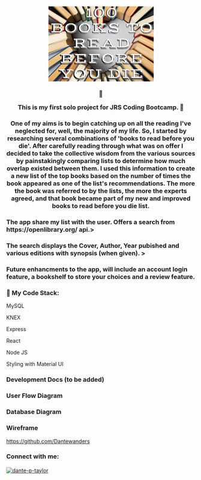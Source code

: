 
<h1 align="center">
<img align="center" 
     src= "/src/images/100 books logo.png" height="200px" align="center">  </h1>
<h3 align="center">👋
 
 This is my first solo project for JRS Coding Bootcamp. 👋</h3>
<h3 align="center">
One of my aims is to begin catching up on all the reading I've
              neglected for, well, the majority of my life. So, I started by
              researching several combinations of 'books to read before you
              die'. After carefully reading through what was on offer I decided
              to take the collective wisdom from the various sources by
              painstakingly comparing lists to determine how much overlap
              existed between them. I used this information to create a new list
              of the top books based on the number of times the book appeared as
              one of the list's recommendations. The more the book was referred
              to by the lists, the more the experts agreed, and that book became
              part of my new and improved books to read before you die list.</h3>
<h3 align='left'>
 The app share my list with the user. Offers a search from https://openlibrary.org/ api.> 
 <h3 align='left'> 
 The search displays the Cover, Author, Year pubished and various editions with synopsis (when given). >
 <h3 align='left'>
 Future enhancments to the app, will include an account login feature, a bookshelf to store your choices and a review feature.
 
<h3 align="left">🔭 My Code Stack:</h3>
<p align="left">
<l>MySQL

<l>KNEX

<l>Express

<l>React

<l>Node JS

<l>Styling with Material UI</P>
<h3 align="left">Development Docs (to be added)</h3>

<h3 align="left">User Flow Diagram</h3> 
 

 <h3 align="left">Database Diagram</h3>


<h3 align="left">Wireframe</h3>


https://github.com/Dantewanders
<h3 align="left">Connect with me:</h3>
<p align="left">
<a href="https://linkedin.com/in/dante-p-taylor" target="blank"><img align="center" src="https://raw.githubusercontent.com/rahuldkjain/github-profile-readme-generator/master/src/images/icons/Social/linked-in-alt.svg" alt="dante-p-taylor" height="30" width="40" /></a>
</p>
